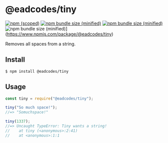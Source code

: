 # @eadcodes/tiny

[![npm (scoped)](https://img.shields.io/npm/v/@eadcodes/tiny.svg)](https://www.npmjs.com/package/@eadcodes/tiny)
[![npm bundle size (minified)](https://img.shields.io/eadcode/min/@eadcodes/tiny.svg)](https://www.npmjs.com/package/@eadcodes/tiny)
[![npm bundle size (minified)](https://img.shields.io/bundlephobia/min/@eadcodes/tiny.svg)](https://www.npmjs.com/package/@eadcodes/tiny)
![npm bundle size (minified)](https://img.shields.io/endpoint?color=red&label=minified%20size&style=plastic)](https://www.npmjs.com/package/@eadcodes/tiny)

Removes all spaces from a string.

## Install

```
$ npm install @eadcodes/tiny
```

## Usage

```js
const tiny = require("@eadcodes/tiny");

tiny("So much space!");
//=> "Somuchspace!"

tiny(1337);
//=> Uncaught TypeError: Tiny wants a string!
//    at tiny (<anonymous>:2:41)
//    at <anonymous>:1:1
```
